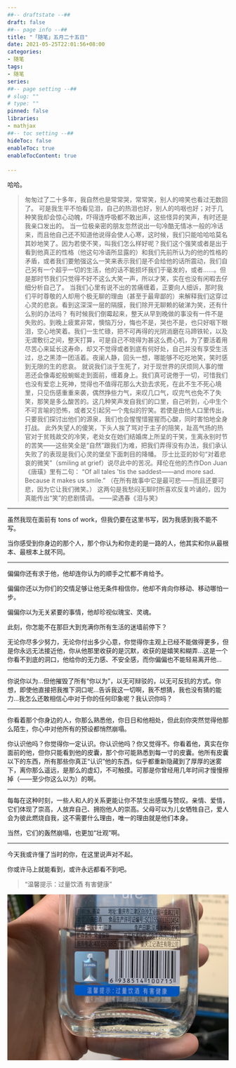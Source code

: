 ```yaml
---
##-- draftstate --##
draft: false
##-- page info --##
title: "「随笔」五月二十五日"
date: 2021-05-25T22:01:56+08:00
categories:
- 随笔
tags:
- 随笔
series:
##-- page setting --##
# slug: ""
# type: ""
pinned: false
libraries:
- mathjax 
##-- toc setting --##
hideToc: false
enableToc: true
enableTocContent: true

---
```


哈哈。
<!--more-->

> 匆匆过了二十多年，我自然也是常常哭，常常笑，别人的啼笑也看过无数回了。
> 可是我生平不怕看见泪，自己的热泪也好，别人的呜咽也好；对于几种笑我却会惊心动魄，吓得连呼吸都不敢出声，这些怪异的笑声，有时还是我亲口发出的。
> 当一位极亲密的朋友忽然说出一句冷酷无情冰一般的冷话来，而且他自己还不知道他说得会使人心寒，这时候，我们只能哈哈哈莫名其妙地笑了。因为若使不笑，叫我们怎么样好呢？我们这个强笑或者是出于看到他真正的性格（他这句冷语所显露的）和我们先前所认为的他的性格的矛盾，或者我们要勉强这么一笑来表示我们是不会给他的话所震动，我们自己另有一个超乎一切的生活，他的话不能损坏我们于毫发的，或者......。但是那时节我们只觉得不好不这么大笑一声，所以才笑，实在也没有闲暇去仔细分析自己了。
> 当我们心里有说不出的苦痛缠着，正要向人细诉，那时我们平时尊敬的人却用个极无聊的理由（甚至于最卑鄙的）来解释我们这穿过心灵的悲哀。看到这深深一层的隔膜，我们除开无聊赖的破涕为笑，还有什么别的办法吗？
> 有时候我们倒霉起来，整天从早到晚做的事没有一件不是失败的。到晚上疲累非常，懊恼万分，悔也不是，哭也不是，也只好咽下眼泪，空心地笑着。我们一生忙碌，把不可再得的光阴消磨在马蹄铁轮，以及无谓敷衍之间，整天打算，可是自己不晓得为甚这么费心机，为了要活着用尽苦心来延长这寿命，却又不觉得或者到底有何好处，自己并没有享受生活过，总之黑漆一团活着。夜阑人静，回头一想，哪能够不吃吃地笑，笑时感到无限的生的悲哀。
> 就说我们淡于生死了，对于现世界的厌烦同人事的憎恶还会像毒蛇般蜿蜒走到面前，缠着身上。我们真可说倦于一切，可惜我们也没有爱恋上死神，觉得也不值得花那么大劲去求死，在此不生不死心境里，只见伤感重重来袭，偶然挣些力气，来叹几口气，叹完气也免不了失笑，那笑是多么酸苦的。这几种笑声发自我们的口里，自己听到，心中生个不可言喻的恐怖，或者又引起另一个鬼似的狞笑。若使是由他人口里传出，只要我们探讨出他们的源泉，我们也会惺惺惜猩猩而心酸，同时害怕地全身打战。
> 此外失望人的傻笑，下头人挨了骂对于主子的陪笑，趾高气扬的热官对于贫贱故交的冷笑，老处女在她们结婚席上所呈的干笑，生离永别时节的苦笑——这些笑全是“自然”跟我们为难，把我们弄得没有办法，我们承认失败了的表现是我们心灵的堡垒下面刺目的降幡。
> 莎士比亚的妙句“对着悲哀的微笑”（smiling at grief）说尽此中的苦况。拜伦在他的杰作Don Juan《唐璜》里有二句：
> “Of all tales 'tis the saddest——and more sad. Because it makes us smile.”
> （在所有故事中它是最可悲——而且还要可悲，因为它让我们微笑。）
> 这两句是我愁闷无聊时所喜欢反复吟诵的，因为真能传出“笑”的悲剧情调。
> ——梁遇春《泪与笑》

---

虽然我现在面前有 tons of work，但我仍要在这里书写，因为我感到我不能不写。

当你感受到你身边的那个人，那个你认为和你走的是一路的人，他其实和你从最根本、最根本上就不同。

---

偏偏你还有求于他，他却连你认为的顺手之忙都不肯给予。

偏偏你还以为你们的交情足够让他无条件相信你，他却不肯向你移动、移动哪怕一步。

偏偏你以为无关紧要的事情，他却珍视似瑰宝、灵魂。

此刻，你怎能不在那巨大到充满你所有生活的迷墙前停下？

无论你尽多少努力，无论你付出多少心意，你觉得你主观上已经不能做得更多，但是你永远无法接近他，你从他那里收获的是沉默，收获的是嬉笑和糊弄...这是一个你看不到底的洞口，他给你的无力感、不安全感，而你偏偏也不能轻易离开他...

---

你说你以为...但他摧毁了所有“你以为”，以无可辩驳的，以无可反抗的方式。你想，即使他直接把我推下洞口呢...告诉我这一切啊，我不想猜，我也没有猜的能力...我怎么还敢相信心中对于你的任何印象呢？我认识你吗？

---

你看着那个你身边的人，你那么熟悉他，你日日和他相处，但此刻你突然觉得他那么陌生，你心中对他所有的预设都悄然崩塌。

你认识他吗？你觉得你一定认识。你认识他吗？你又觉得不。你看着他，真实在你面前的他，但你只能看到他的皮囊，那个你可能熟悉到每一寸的皮囊。他所有皮囊以下的东西，所有那些你真正“认识”他的东西，似乎都重新隐藏到了厚厚的迷雾下，离你那么遥远，是那么的虚幻，不可触摸。可那是你曾经用几年时间才慢慢擦掉（——至少你这么以为）的啊。

---

每每在这种时刻，一些人和人的关系更能让你不禁生出感慨与赞叹。亲情、爱情，它们体现了崇高，人放弃自己、拥抱他人的崇高。父母可以为儿女牺牲自己，爱人会为彼此燃烧自我，这不需要什么理由，唯一的理由就是他们本身。

当然，它们的轰然崩塌，也更加“壮观”啊。

---

今天我或许懂了当时的你，在这里说声对不起。

你或许马上就能看到，或许永远都看不到吧。

> “温馨提示：过量饮酒 有害健康”

![](1.jpg)
